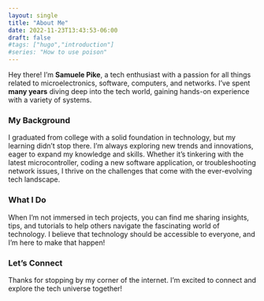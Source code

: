 ```yaml
---
layout: single
title: "About Me"
date: 2022-11-23T13:43:53-06:00
draft: false
#tags: ["hugo","introduction"]
#series: "How to use poison"
---
```

Hey there! I’m **Samuele Pike**, a tech enthusiast with a passion for all things related to microelectronics, software, computers, and networks. I’ve spent **many years** diving deep into the tech world, gaining hands-on experience with a variety of systems.

### My Background
I graduated from college with a solid foundation in technology, but my learning didn’t stop there. I’m always exploring new trends and innovations, eager to expand my knowledge and skills. Whether it’s tinkering with the latest microcontroller, coding a new software application, or troubleshooting network issues, I thrive on the challenges that come with the ever-evolving tech landscape.

### What I Do
When I’m not immersed in tech projects, you can find me sharing insights, tips, and tutorials to help others navigate the fascinating world of technology. I believe that technology should be accessible to everyone, and I’m here to make that happen!

### Let’s Connect
Thanks for stopping by my corner of the internet. I’m excited to connect and explore the tech universe together!


